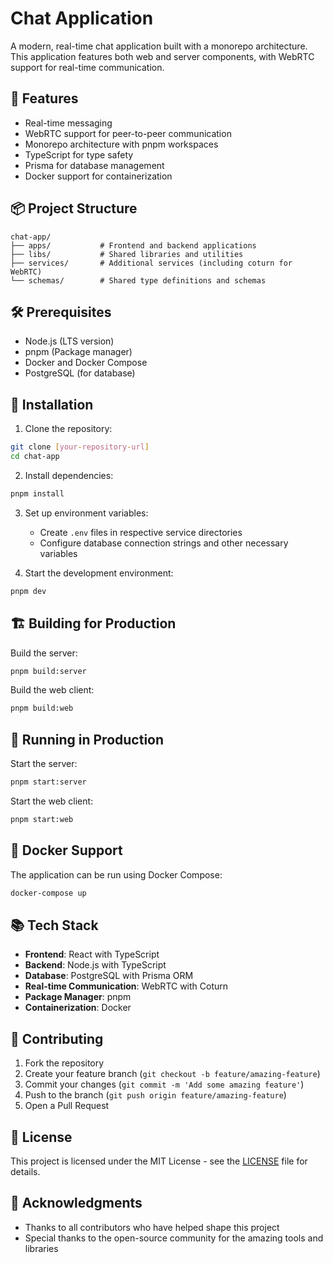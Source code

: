 # Chat Application

A modern, real-time chat application built with a monorepo architecture. This application features both web and server components, with WebRTC support for real-time communication.

## 🚀 Features

- Real-time messaging
- WebRTC support for peer-to-peer communication
- Monorepo architecture with pnpm workspaces
- TypeScript for type safety
- Prisma for database management
- Docker support for containerization

## 📦 Project Structure

```
chat-app/
├── apps/           # Frontend and backend applications
├── libs/           # Shared libraries and utilities
├── services/       # Additional services (including coturn for WebRTC)
└── schemas/        # Shared type definitions and schemas
```

## 🛠️ Prerequisites

- Node.js (LTS version)
- pnpm (Package manager)
- Docker and Docker Compose
- PostgreSQL (for database)

## 🔧 Installation

1. Clone the repository:

```bash
git clone [your-repository-url]
cd chat-app
```

2. Install dependencies:

```bash
pnpm install
```

3. Set up environment variables:

   - Create `.env` files in respective service directories
   - Configure database connection strings and other necessary variables

4. Start the development environment:

```bash
pnpm dev
```

## 🏗️ Building for Production

Build the server:

```bash
pnpm build:server
```

Build the web client:

```bash
pnpm build:web
```

## 🚀 Running in Production

Start the server:

```bash
pnpm start:server
```

Start the web client:

```bash
pnpm start:web
```

## 🐳 Docker Support

The application can be run using Docker Compose:

```bash
docker-compose up
```

## 📚 Tech Stack

- **Frontend**: React with TypeScript
- **Backend**: Node.js with TypeScript
- **Database**: PostgreSQL with Prisma ORM
- **Real-time Communication**: WebRTC with Coturn
- **Package Manager**: pnpm
- **Containerization**: Docker

## 🤝 Contributing

1. Fork the repository
2. Create your feature branch (`git checkout -b feature/amazing-feature`)
3. Commit your changes (`git commit -m 'Add some amazing feature'`)
4. Push to the branch (`git push origin feature/amazing-feature`)
5. Open a Pull Request

## 📝 License

This project is licensed under the MIT License - see the [LICENSE](LICENSE) file for details.

## 🙏 Acknowledgments

- Thanks to all contributors who have helped shape this project
- Special thanks to the open-source community for the amazing tools and libraries
